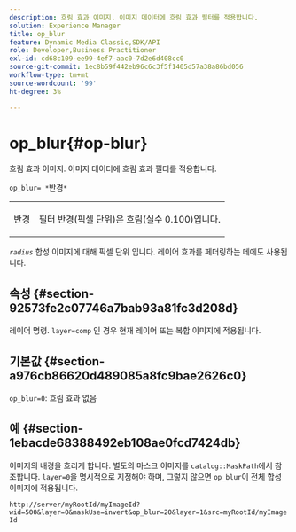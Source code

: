 ```yaml
---
description: 흐림 효과 이미지. 이미지 데이터에 흐림 효과 필터를 적용합니다.
solution: Experience Manager
title: op_blur
feature: Dynamic Media Classic,SDK/API
role: Developer,Business Practitioner
exl-id: cd68c109-ee99-4ef7-aac0-7d2e6d408cc0
source-git-commit: 1ec8b59f442eb96c6c3f5f1405d57a38a86bd056
workflow-type: tm+mt
source-wordcount: '99'
ht-degree: 3%

---
```


# op_blur{#op-blur}

흐림 효과 이미지. 이미지 데이터에 흐림 효과 필터를 적용합니다.

`op_blur= *`반경`*`

<table id="simpletable_1DD41D819BE74130A77ECFC28486F70A"> 
 <tr class="strow"> 
  <td class="stentry"> <p><span class="varname"> 반경</span> </p> </td> 
  <td class="stentry"> <p>필터 반경(픽셀 단위)은 흐림(실수 0.100)입니다. </p></td> 
 </tr> 
</table>

*`radius`* 합성 이미지에 대해 픽셀 단위 입니다. 레이어 효과를 페더링하는 데에도 사용됩니다.

## 속성 {#section-92573fe2c07746a7bab93a81fc3d208d}

레이어 명령. `layer=comp` 인 경우 현재 레이어 또는 복합 이미지에 적용됩니다.

## 기본값 {#section-a976cb86620d489085a8fc9bae2626c0}

`op_blur=0`: 흐림 효과 없음

## 예 {#section-1ebacde68388492eb108ae0fcd7424db}

이미지의 배경을 흐리게 합니다. 별도의 마스크 이미지를 `catalog::MaskPath`에서 참조합니다. `layer=0`을 명시적으로 지정해야 하며, 그렇지 않으면 `op_blur`이 전체 합성 이미지에 적용됩니다.

`http://server/myRootId/myImageId?wid=500&layer=0&maskUse=invert&op_blur=20&layer=1&src=myRootId/myImageId`
